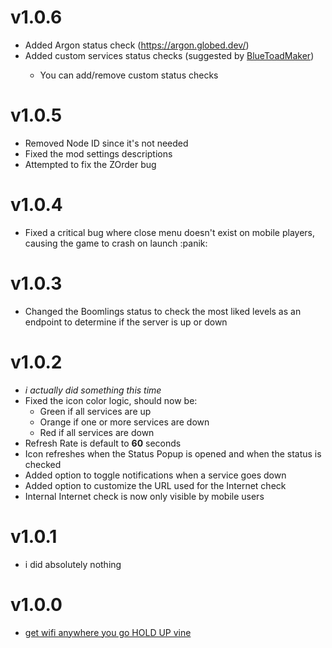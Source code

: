 # v1.0.6

- Added Argon status check <co>(https://argon.globed.dev/)
- Added custom services status checks <cg>(suggested by [BlueToadMaker](user:23859383))</c>
  - <cy>You can add/remove custom status checks</c>

# v1.0.5

- Removed Node ID since it's not needed
- Fixed the mod settings descriptions
- Attempted to fix the ZOrder bug

# v1.0.4

- Fixed a critical bug where close menu doesn't exist on mobile players, causing the game to crash on launch :panik:

# v1.0.3

- Changed the Boomlings status to check the most liked levels as an endpoint to determine if the server is up or down

# v1.0.2

- *i actually did something this time*
- Fixed the icon color logic, should now be:
  - <cg>Green if all services are up</c>
  - <co>Orange if one or more services are down</c>
  - <cr>Red if all services are down</c>
- Refresh Rate is default to **60** seconds
- Icon refreshes when the Status Popup is opened and when the status is checked
- Added option to toggle notifications when a service goes down
- Added option to customize the URL used for the Internet check
- Internal Internet check is now only visible by mobile users

# v1.0.1

- i did absolutely nothing

# v1.0.0

- [get wifi anywhere you go HOLD UP vine](https://www.youtube.com/watch?v=9p0pdiTOlzw)
